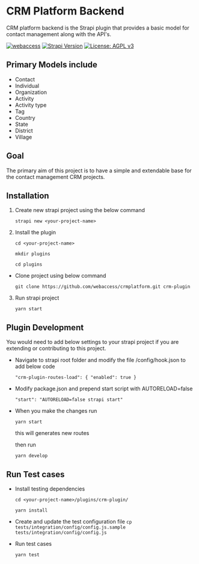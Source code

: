 # CRM Platform Backend

CRM platform backend is the Strapi plugin that provides a basic model for contact management along with the API's.

[![webaccess](https://circleci.com/gh/webaccess/crmplatform.svg?style=shield)](https://circleci.com/gh/webaccess/crmplatform)
[![Strapi Version](https://img.shields.io/badge/strapi-v3.x-blue.svg)](https://github.com/strapi/strapi)
[![License: AGPL v3](https://img.shields.io/badge/License-AGPL%20v3-blue.svg)](https://www.gnu.org/licenses/agpl-3.0)

## Primary Models include

- Contact
- Individual
- Organization
- Activity
- Activity type
- Tag
- Country
- State
- District
- Village

## Goal

The primary aim of this project is to have a simple and extendable base for the contact management CRM projects.

## Installation

1. Create new strapi project using the below command

   `strapi new <your-project-name>`

2. Install the plugin

   `cd <your-project-name>`

   `mkdir plugins`

   `cd plugins`

- Clone project using below command

  `git clone https://github.com/webaccess/crmplatform.git crm-plugin`

3. Run strapi project

   `yarn start`

## Plugin Development

You would need to add below settings to your strapi project if you are extending or contributing to this project.

- Navigate to strapi root folder and modify the file /config/hook.json to add below code

  `"crm-plugin-routes-load": { "enabled": true }`

- Modify package.json and prepend start script with AUTORELOAD=false

  `"start": "AUTORELOAD=false strapi start"`

- When you make the changes run

  `yarn start`

  this will generates new routes

  then run

  `yarn develop`

## Run Test cases

- Install testing dependencies

  `cd <your-project-name>/plugins/crm-plugin/`

  `yarn install`

- Create and update the test configuration file
  `cp tests/integration/config/config.js.sample tests/integration/config/config.js`

- Run test cases

  `yarn test`
